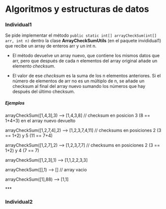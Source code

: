 # Algoritmos y estructuras de datos

### Individual1

Se pide implementar el método `public static int[] arrayCheckSum(int[] arr, int n)`
dentro la clase **ArrayCheckSumUtils** (en el paquete invididual1) que recibe un array de enteros arr y un int n.

- El método devuelve un array nuevo, que contiene los mismos datos que arr, pero que después de cada n elementos del array original añade un elemento *checksum*.

- El valor de ese *checksum* es la suma de los n elementos anteriores. Si el número de elementos de arr no es un múltiplo de n, se añade
un checksum al final del array nuevo sumando los números que hay después del último checksum.

##### Ejemplos
arrayCheckSum([1,4,3],3) --> [1,4,3,8]
// checksum en posicion 3 (8 == 1+4+3) en el array nuevo devuelto

arrayCheckSum([1,2,7,4],2) --> [1,2,3,7,4,11]
// checksums en posiciones 2 (3 == 1+2) y 5 (11 == 7+4)

arrayCheckSum([1,2,7],2) --> [1,2,3,7,7]
// checksums en posiciones 2 (3 == 1+2) y 4 (7 == 7)

arrayCheckSum([1,2,3],1) --> [1,1,2,2,3,3]

arrayCheckSum([],1) --> []
// array vacio

arrayCheckSum([1],88) --> [1,1]
<p></p>
***

### Individual2

